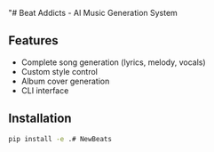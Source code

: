 "# Beat Addicts - AI Music Generation System

## Features
- Complete song generation (lyrics, melody, vocals)
- Custom style control
- Album cover generation
- CLI interface

## Installation
```bash
pip install -e .#   N e w B e a t s  
 